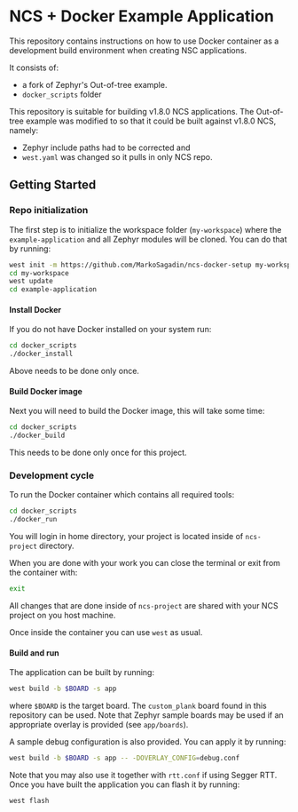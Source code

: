 # NCS + Docker Example Application

This repository contains instructions on how to use Docker container as a
development build environment when creating NSC applications.

It consists of:
* a fork of Zephyr's Out-of-tree example.
* `docker_scripts` folder

This repository is suitable for building v1.8.0 NCS applications.
The Out-of-tree example was modified to so that it could be built against
v1.8.0 NCS, namely:
* Zephyr include paths had to be corrected and
* `west.yaml` was changed so it pulls in only NCS repo.

## Getting Started

### Repo initialization

The first step is to initialize the workspace folder (``my-workspace``) where
the ``example-application`` and all Zephyr modules will be cloned. You can do
that by running:

```bash
west init -m https://github.com/MarkoSagadin/ncs-docker-setup my-workspace
cd my-workspace
west update
cd example-application
```

#### Install Docker

If you do not have Docker installed on your system run:
```bash
cd docker_scripts
./docker_install
```

Above needs to be done only once.

#### Build Docker image

Next you will need to build the Docker image, this will take some time:

```bash
cd docker_scripts
./docker_build
```

This needs to be done only once for this project.

### Development cycle

To run the Docker container which contains all required tools:

```bash
cd docker_scripts
./docker_run
```

You will login in home directory, your project is located inside of
`ncs-project` directory.


When you are done with your work you can close the terminal or exit from the
container with:
```bash
exit
```

All changes that are done inside of `ncs-project` are shared with your NCS
project on you host machine.

Once inside the container you can use `west` as usual.

#### Build and run

The application can be built by running:

```bash
west build -b $BOARD -s app
```

where `$BOARD` is the target board. The `custom_plank` board found in this
repository can be used. Note that Zephyr sample boards may be used if an
appropriate overlay is provided (see `app/boards`).

A sample debug configuration is also provided. You can apply it by running:

```bash
west build -b $BOARD -s app -- -DOVERLAY_CONFIG=debug.conf
```

Note that you may also use it together with `rtt.conf` if using Segger RTT. Once
you have built the application you can flash it by running:

```bash
west flash
```
